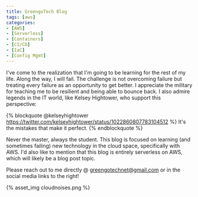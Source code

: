 ```yaml
---
title: GreengoTech Blog
tags: [aws]
categories:
- [AWS]
- [Serverless]
- [Containers]
- [CI/CD]
- [IaC]
- [Config Mgmt]
---
```


I've come to the realization that I'm going to be learning for the rest of my life. Along the way, I will fail. The challenge is not overcoming failure but treating every failure as an opportunity to get better. I appreciate the military for teaching me to be resilient and being able to bounce back. I also admire legends in the IT world, like Kelsey Hightower, who support this perspective:

{% blockquote @kelseyhightower https://twitter.com/kelseyhightower/status/1022860807783104512 %}
It's the mistakes that make it perfect.
{% endblockquote %}

Never the master, always the student. This blog is focused on learning (and sometimes failing) new technology in the cloud space, specifically with AWS. I'd also like to mention that this blog is entirely serverless on AWS, which will likely be a blog post topic.

Please reach out to me directly @ greengotechnet@gmail.com or in the social media links to the right!

{% asset_img cloudnoises.png %}
